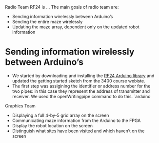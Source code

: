 
Radio Team
RF24 is ...
The main goals of radio team are:
* Sending information wirelessly between Arduino’s
* Sending the entire maze wirelessly
* Updating the maze array, dependent only on the updated robot information

# Sending information wirelessly between Arduino’s
* We started by downloading and installing the [RF24 Arduino library](https://github.com/maniacbug/RF24) and updated the getting started sketch from the  3400 course webiste.
* The first step was assigining the identifier or address number for the two pipes: in this case they represent the address of transmitter and receiver. We used the openWritingpipe command to do this. 
`arduino







Graphics Team
* Displaying a full 4-by-5 grid array on the screen
* Communicating maze information from the Arduino to the FPGA
* Display the robot location on the screen
* Distinguish what sites have been visited and which haven’t on the screen
